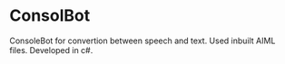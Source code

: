 # ConsolBot
ConsoleBot for convertion between speech and text. Used inbuilt AIML files. Developed in c#.
